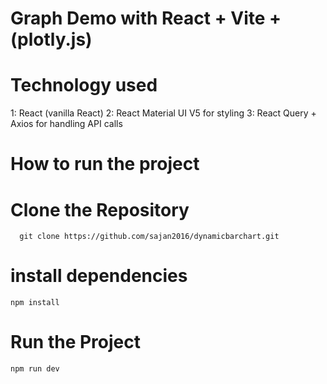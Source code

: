 # Graph Demo with React + Vite + (plotly.js)

# Technology used
  1: React (vanilla React)
  2: React Material UI V5 for styling
  3: React Query + Axios for handling API calls

# How to run the project
  # Clone the Repository
      git clone https://github.com/sajan2016/dynamicbarchart.git  
  # install dependencies
    npm install
  # Run the Project
    npm run dev